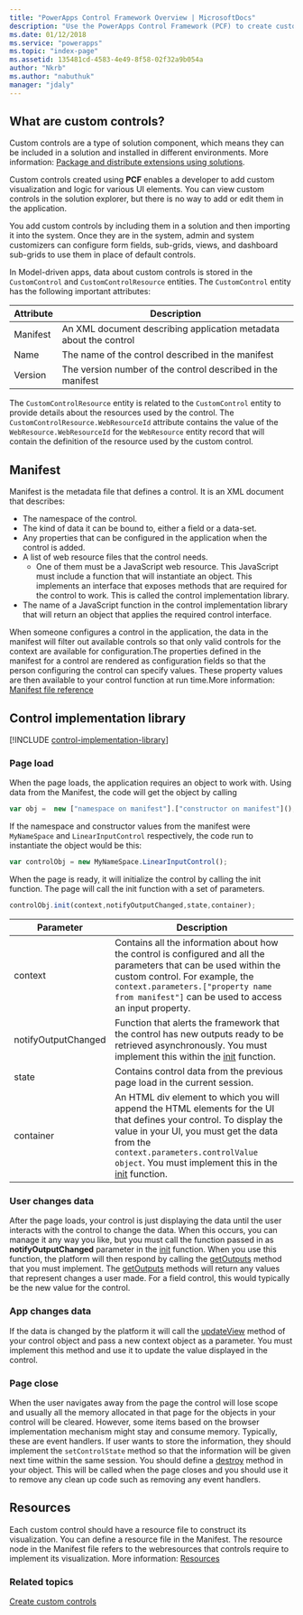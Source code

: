 ```yaml
---
title: "PowerApps Control Framework Overview | MicrosoftDocs"
description: "Use the PowerApps Control Framework (PCF) to create custom controls in model-driven apps to provide enhanced user experience for users to view and work with data in forms, views, and dashboards."
ms.date: 01/12/2018
ms.service: "powerapps"
ms.topic: "index-page"
ms.assetid: 135481cd-4583-4e49-8f58-02f32a9b054a
author: "Nkrb"
ms.author: "nabuthuk"
manager: "jdaly"
---
```


## What are custom controls?

Custom controls are a type of solution component, which means they can be included in a solution and installed in different environments. More information: [Package and distribute extensions using solutions]().

Custom controls created using **PCF** enables a developer to add custom visualization and logic for various UI elements. You can view custom controls in the solution explorer, but there is no way to add or edit them in the application.

You add custom controls by including them in a solution and then importing it into the system. Once they are in the system, admin and system customizers can configure form fields, sub-grids, views, and dashboard sub-grids to use them in place of default controls.

In Model-driven apps, data about custom controls is stored in the `CustomControl` and `CustomControlResource` entities.
The `CustomControl` entity has the following important attributes:

|Attribute  |Description|
|---|---|
|Manifest |An XML document describing application metadata about the control|
|Name | The name of the control described in the manifest|
|Version |The version number of the control described in the manifest|

The `CustomControlResource` entity is related to the `CustomControl` entity to provide details about the resources used by the control. The `CustomControlResource.WebResourceId` attribute contains the value of the `WebResource.WebResourceId` for the `WebResource` entity record that will contain the definition of the resource used by the custom control.

## Manifest

Manifest is the metadata file that defines a control. It is an XML document that describes:

- The namespace of the control.
- The kind of data it can be bound to, either a field or a data-set.
- Any properties that can be configured in the application when the control is added.
- A list of web resource files that the control needs. 
  - One of them must be a JavaScript web resource. This JavaScript must include a function that will instantiate an object. This implements an interface that exposes methods that are required for the control to work. This is called the control implementation library.
- The name of a JavaScript function in the control implementation library that will return an object that applies the required control interface.

When someone configures a control in the application, the data in the manifest will filter out available controls so that only valid controls for the context are available for configuration.The properties defined in the manifest for a control are rendered as configuration fields so that the person configuring the control can specify values. These property values are then available to your control function at run time.More information: [Manifest file reference](manifest-schema-reference/index.md)

## Control implementation library

[!INCLUDE [control-implementation-library](control-implementation-library.md)]

### Page load

When the page loads, the application requires an object to work with. Using data from the Manifest, the code will get the object by calling

```js
var obj =  new ["namespace on manifest"].["constructor on manifest"]();
```

If the namespace and constructor values from the manifest were `MyNameSpace` and `LinearInputControl` respectively, the code run to instantiate the object would be this:

```js
var controlObj = new MyNameSpace.LinearInputControl();
```

When the page is ready, it will initialize the control by calling the init function. The page will call the init function with a set of parameters.

```js
controlObj.init(context,notifyOutputChanged,state,container);
```

|Parameter|Description|
|---|---|
|context| Contains all the information about how the control is configured and all the parameters that can be used within the custom control. For example, the `context.parameters.["property name from manifest"]` can be used to access an input property.|
|notifyOutputChanged |Function that alerts the framework that the control has new outputs ready to be retrieved asynchronously. You must implement this within the [init](reference/control/init.md) function.|
|state|Contains control data from the previous page load in the current session.|
|container|An HTML div element to which you will append the HTML elements for the UI that defines your control. To display the value in your UI, you must get the data from the `context.parameters.controlValue object`. You must implement this in the [init](reference/control/init.md) function.|

### User changes data

After the page loads, your control is just displaying the data until the user interacts with the control to change the data. When this occurs, you can manage it any way you like, but you must call the function passed in as **notifyOutputChanged** parameter in the [init](reference/control/init.md) function. When you use this function, the platform will then respond by calling the [getOutputs](reference/control/getoutputs.md) method that you must implement. The [getOutputs](reference/control/getoutputs.md) methods will return any values that represent changes a user made. For a field control, this would typically be the new value for the control.

### App changes data

If the data is changed by the platform it will call the [updateView](reference/control/updateview.md) method of your control object and pass a new context object as a parameter. You must implement this method and use it to update the value displayed in the control.

### Page close

When the user navigates away from the page the control will lose scope and usually all the memory allocated in that page for the objects in your control will be cleared. However, some items based on the browser implementation mechanism might stay and consume memory. Typically, these are event handlers. If user wants to store the information, they should implement the `setControlState` method so that the information will be given next time within the same session.
You should define a [destroy](reference/control/destroy.md) method in your object. This will be called when the page closes and you should use it to remove any clean up code such as removing any event handlers.

## Resources

Each custom control should have a resource file to construct its visualization. You can define a resource file in the Manifest. The resource node in the Manifest file refers to the webresources that controls require to implement its visualization. More information: [Resources](manifest-schema-reference/resources.md)

### Related topics

[Create custom controls](create-custom-controls-using-pcf.md)
